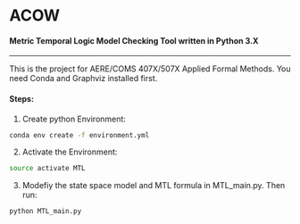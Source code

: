 # ACOW
#### Metric Temporal Logic Model Checking Tool written in Python 3.X
---
This is the project for AERE/COMS 407X/507X Applied Formal Methods. You need Conda and Graphviz installed first.

#### Steps:
1) Create python Environment:
```bash
conda env create -f environment.yml
```
2) Activate the Environment:
```bash
source activate MTL
```
3) Modefiy the state space model and MTL formula in MTL_main.py. Then run:
```bash
python MTL_main.py
```